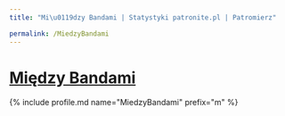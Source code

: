 ```yaml
---
title: "Mi\u0119dzy Bandami | Statystyki patronite.pl | Patromierz"

permalink: /MiedzyBandami
---
```


# [Między Bandami](https://patronite.pl/MiedzyBandami)

{% include profile.md name="MiedzyBandami" prefix="m" %}
